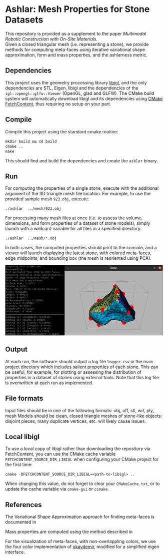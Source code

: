 # Ashlar:  Mesh Properties for Stone Datasets

This repository is provided as a supplement to the paper _Multimodal Robotic Construction with On-Site Materials_.  
Given a closed triangular mesh (i.e. representing a stone), we provide methods for computing meta-faces using iterative variational shape approximation, form and mass properties, and the ashlarness metric.

## Dependencies
This project uses the geometry processing library [libigl](http://libigl.github.io/libigl/), 
and the only dependencies are STL, Eigen, libigl and the dependencies
of the `igl::opengl::glfw::Viewer` (OpenGL, glad and GLFW).
The CMake build system will automatically download libigl and its dependencies using
[CMake FetchContent](https://cmake.org/cmake/help/latest/module/FetchContent.html),
thus requiring no setup on your part.

## Compile

Compile this project using the standard cmake routine:

    mkdir build && cd build
    cmake ..
    make

This should find and build the dependencies and create the ``ashlar`` binary.

## Run

For computing the properties of a single stone, execute with the additional argument of the 3D triangle mesh file location.
For example, to use the provided sample mesh `923.obj`, execute:

```
./ashlar  ../mesh/923.obj
```

For processing many mesh files at once (i.e. to assess the volume, dimensions, and form properties of a dataset of stone models),
simply launch with a wildcard variable for all files in a specified directory:

```
./ashlar  ../mesh/*.obj
```

In both cases, the computed properties should print to the console, and a viewer will launch displaying the latest stone, with
colored meta-faces, edge midpoints, and bounding box (the mesh is reoriented using PCA).

![ashlar](images/preview.png)

## Output
At each run, the software should output a log file `logger.csv` in the main project directory which includes salient properties of each stone.
This can be useful, for example, for plotting or assessing the distribution of properties in a dataset of stones using external tools.
Note that this log file is overwritten at each run as implemented.

## File formats
Input files should be in one of the following formats:  obj, off, stl, wrl, ply, mesh
Models should be clean, closed triangle meshes of stone-like objects:  disjoint pieces, many duplicate vertices, etc. will likely cause issues.

## Local libigl
To use a local copy of libigl rather than downloading the repository via FetchContent, you can use
the CMake cache variable `FETCHCONTENT_SOURCE_DIR_LIBIGL` when configuring your CMake project for
the first time:
```
cmake -DFETCHCONTENT_SOURCE_DIR_LIBIGL=<path-to-libigl> ..
```
When changing this value, do not forget to clear your `CMakeCache.txt`, or to update the cache variable
via `cmake-gui` or `ccmake`.

## References
The Variational Shape Approximation approach for finding meta-faces is documented in

Mass properties are computed using the method described in

For the visualization of meta-faces, with non-overlappling colors, we use the four color implementation of [okaydemir](https://github.com/okaydemir/4-color-theorem), modified for a simplified eigen interface.

